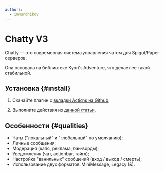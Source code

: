 ```yaml
---
authors:
  - imMurchikov
---
```


# Chatty V3

Chatty — это современная система управления чатом для Spigot/Paper серверов.

Она основана на библиотеке Kyori's Adventure, что делает ее такой стабильной.

## Установка {#install}

1. Скачайте плагин с [вкладки Actions на Github](https://nightly.link/Brikster/Chatty/workflows/gradle/v3/Chatty.zip);

2. Выполните действия из [данной статьи](/minecraft/installplugins).

## Особенности {#qualities}

- Чаты ("локальный" и "глобальный" по умолчанию);
- Личные сообщения;
- Модерация (капс, реклама, бан-ворды);
- Уведомления (чат, actionbar, тайтл);
- Настройка "ванильных" сообщений (вход / выход / смерть);
- Использование двух форматов: MiniMessage, Legacy (&).

